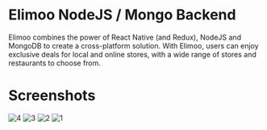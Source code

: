 # Elimoo NodeJS / Mongo Backend

Elimoo combines the power of React Native (and Redux), NodeJS and MongoDB to create a cross-platform solution. With Elimoo, users can enjoy exclusive deals for local and online stores, with a wide range of stores and restaurants to choose from.

# Screenshots

![4](https://github.com/mnm967/mothusoweb/assets/67553368/c278d901-fc9e-479a-86a5-c7509aba6297)
![3](https://github.com/mnm967/mothusoweb/assets/67553368/ef58783e-767b-4f8f-917b-b12f6d09086a)
![2](https://github.com/mnm967/mothusoweb/assets/67553368/f6d16614-5114-4bc8-bb4c-55209929db21)
![1](https://github.com/mnm967/mothusoweb/assets/67553368/8f6f8bde-596f-41da-a816-4f388013238b)
